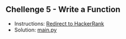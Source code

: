 ## Chellenge 5 - Write a Function

- Instructions: [Redirect to HackerRank](https://www.hackerrank.com/challenges/write-a-function/problem?isFullScreen=true)
- Solution: [main.py](./main.py)
